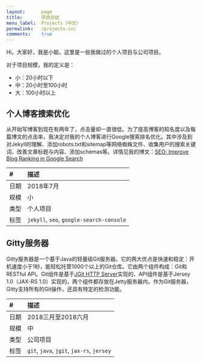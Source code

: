 ```yaml
---
layout:      page
title:       项目总结
menu_label:  Projects（中文）
permalink:   /projects-cn/
comments:    true
---
```


Hi，大家好，我是小聪。这里是一些我做过的个人项目与公司项目。

对于项目规模，我的定义是：
- 小：20小时以下
- 中：20小时至100小时
- 大：100小时以上

## 个人博客搜索优化

从开始写博客到现在有两年了，点击量却一直很低。为了提高博客的知名度以及每篇博文的点击率，我决定对我的个人博客进行Google搜索排名优化。其中涉及到对Jekyll的理解、添加robots.txt和sitemap等网络蜘蛛文件、收集用户的搜索关键词、改善文章标题与内容、添加schemas等。详情见我的博文：[SEO:
Improve Blog Ranking in Google
Search](https://mincong-h.github.io/2018/07/21/improve-the-search-presence/)

&#35;  | 描述
:----- | :----------
日期   | 2018年7月
规模   | 小
类型   | 个人项目
标签   | `jekyll`, `seo`, `google-search-console`

## Gitty服务器

Gitty服务器是一个基于Java的轻量级Git服务器。它的两大优点是快速和稳定：开机速度小于1秒，能轻松托管1000个以上的Git仓库。它由两个组件构成：Git和RESTful
API。Git组件是基于[JGit HTTP Server](https://github.com/eclipse/jgit/tree/master/org.eclipse.jgit.http.server)实现的、API组件是基于Jersey 1.0（JAX-RS
1.0）实现的，两个组件都存放在Jetty服务器内。作为Git服务器，Gitty支持所有的Git操作，还具有特定的检测功能。

&#35;  | 描述
:----- | :----------
日期   | 2018三月至2018六月
规模   | 中
类型   | 公司项目
标签   | `git`, `java`, `jgit`, `jax-rs`, `jersey`
